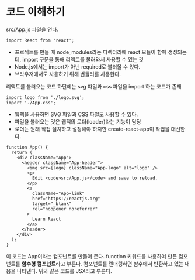 # 코드 이해하기

src/App.js 파일을 연다.

```
import React from 'react';
```
* 프로젝트를 만들 때 node_modules라는 디렉터리에 react 모듈이 함께 생성되는데, import 구문을 통해 리액트를 불러와서 사용할 수 있는 것 
* Node.js에서는 import가 아닌 required로 불러올 수 있다.
* 브라우저에서도 사용하기 위해 번들러를 사용한다.


리액트를 불러오는 코드 하단에는 svg 파일과 css 파일을 import 하는 코드가 존재

```
import logo from './logo.svg';
import './App.css';
```
* 웹팩을 사용하면 SVG 파일과 CSS 파일도 사용할 수 있다. 
* 파일을 불러오는 것은 웹팩의 로더(loader)라는 기능이 담당
* 로더는 원래 직접 설치하고 설정해야 하지만 create-react-app이 작업을 대신한다. 



```
function App() {
  return (
    <div className="App">
      <header className="App-header">
        <img src={logo} className="App-logo" alt="logo" />
        <p>
          Edit <code>src/App.js</code> and save to reload.
        </p>
        <a
          className="App-link"
          href="https://reactjs.org"
          target="_blank"
          rel="noopener noreferrer"
        >
          Learn React
        </a>
      </header>
    </div>
  );
}
```
이 코드는 App이라는 컴포넌트를 만들어 준다. function 키워드를 사용하여 만든 컴포넌트를 **함수형 컴포넌트**라고 부른다. 
컴포넌트를 렌더링하면 함수에서 반환하고 있는 내용을 나타낸다. 위와 같은 코드를 JSX라고 부른다. 
